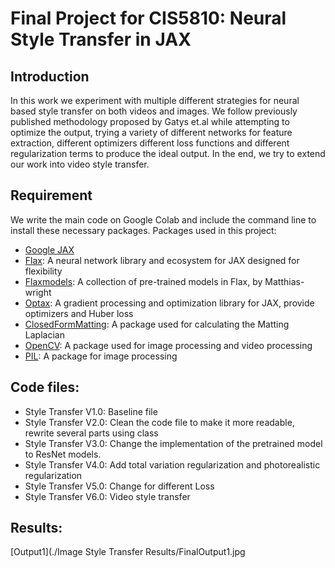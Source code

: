 # Final Project for CIS5810: Neural Style Transfer in JAX

## Introduction
In this work we experiment with multiple different strategies for neural based style transfer on both videos and images. We follow previously published methodology proposed by Gatys et.al while attempting to optimize the output, trying a variety of different networks for feature extraction, different optimizers different loss functions and different regularization terms to produce the ideal output. In the end, we try to extend our work into video style transfer.

## Requirement
We write the main code on Google Colab and include the command line to install these necessary packages.
Packages used in this project:
- [Google JAX](https://github.com/google/jax)
- [Flax](https://github.com/google/flax): A neural network library and ecosystem for JAX designed for flexibility
- [Flaxmodels](https://github.com/matthias-wright/flaxmodels): A collection of pre-trained models in Flax, by Matthias-wright
- [Optax](https://github.com/deepmind/optax): A gradient processing and optimization library for JAX, provide optimizers and Huber loss
- [ClosedFormMatting](https://github.com/MarcoForte/closed-form-matting): A package used for calculating the Matting Laplacian
- [OpenCV](https://github.com/opencv/opencv): A package used for image processing and video processing
- [PIL](https://github.com/python-pillow/Pillow): A package for image processing

## Code files:
- Style Transfer V1.0: Baseline file
- Style Transfer V2.0: Clean the code file to make it more readable, rewrite several parts using class
- Style Transfer V3.0: Change the implementation of the pretrained model to ResNet models.
- Style Transfer V4.0: Add total variation regularization and photorealistic regularization
- Style Transfer V5.0: Change for different Loss
- Style Transfer V6.0: Video style transfer

## Results:
[Output1](./Image Style Transfer Results/FinalOutput1.jpg
